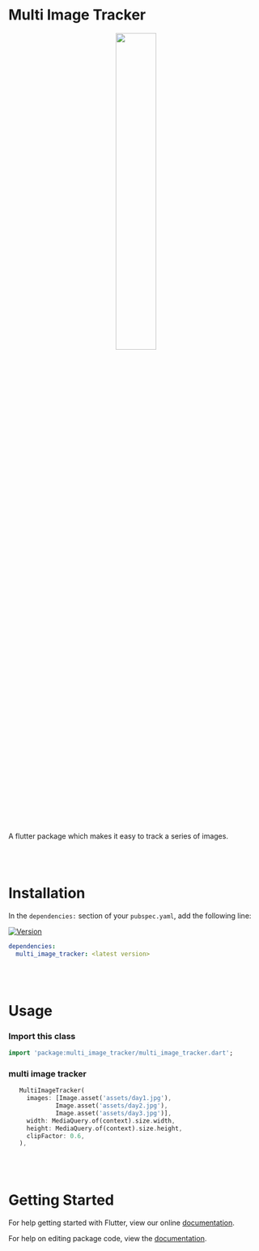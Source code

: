 # Multi Image Tracker 

<p align="center"> 
<img src="https://user-images.githubusercontent.com/40454769/134151610-ce9fc423-303d-4e6d-97c0-c82b16c07089.gif" width="40%">
</p>


<p>A flutter package which makes it easy to track a series of images.</p>
<br>
<br>

# Installation
In the `dependencies:` section of your `pubspec.yaml`, add the following line:

[![Version](https://img.shields.io/badge/pub-v1.0.0-blue)](https://pub.dev/packages/multi_image_tracker)

```yaml
dependencies:
  multi_image_tracker: <latest version>
```

<br>
<br>

# Usage

### Import this class

```dart
import 'package:multi_image_tracker/multi_image_tracker.dart';
```

### multi image tracker

```dart
   MultiImageTracker(
     images: [Image.asset('assets/day1.jpg'),
             Image.asset('assets/day2.jpg'),
             Image.asset('assets/day3.jpg')],
     width: MediaQuery.of(context).size.width,
     height: MediaQuery.of(context).size.height,
     clipFactor: 0.6,
   ),
```

<br>
<br>

# Getting Started

For help getting started with Flutter, view our online [documentation](https://flutter.io/).

For help on editing package code, view the [documentation](https://flutter.io/developing-packages/).
